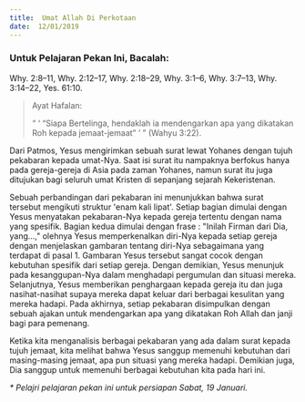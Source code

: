 ```yaml
---
title:  Umat Allah Di Perkotaan
date:  12/01/2019
---
```


### Untuk Pelajaran Pekan Ini, Bacalah: 
Why. 2:8–11, Why. 2:12–17, Why. 2:18–29, Why. 3:1–6, Why. 3:7–13, Why. 3:14–22, Yes. 61:10.

> <p>Ayat Hafalan:</p>
> “ ‘ “Siapa Bertelinga, hendaklah ia mendengarkan apa yang dikatakan Roh kepada jemaat-jemaat” ’ ” (Wahyu 3:22).

Dari Patmos, Yesus mengirimkan sebuah surat lewat Yohanes dengan tujuh pekabaran kepada umat-Nya. Saat isi surat itu nampaknya berfokus hanya pada gereja-gereja di Asia pada zaman Yohanes, namun surat itu juga ditujukan bagi seluruh umat Kristen di sepanjang sejarah Kekeristenan.

Sebuah perbandingan dari pekabaran ini menunjukkan bahwa surat tersebut mengikuti struktur 'enam kali lipat'. Setiap bagian dimulai dengan Yesus menyatakan pekabaran-Nya kepada gereja tertentu dengan nama yang spesifik. Bagian kedua dimulai dengan frase : "Inilah Firman dari Dia, yang...," olehnya Yesus memperkenalkan diri-Nya kepada setiap gereja dengan menjelaskan gambaran tentang diri-Nya sebagaimana yang terdapat di pasal 1. Gambaran Yesus tersebut sangat cocok dengan kebutuhan spesifik dari setiap gereja. Dengan demikian, Yesus menunjuk pada kesanggupan-Nya dalam menghadapi pergumulan dan situasi mereka. Selanjutnya, Yesus memberikan penghargaan kepada gereja itu dan juga nasihat-nasihat supaya mereka dapat keluar dari berbagai kesulitan yang mereka hadapi. Pada akhirnya, setiap pekabaran disimpulkan dengan sebuah ajakan untuk mendengarkan apa yang dikatakan Roh Allah dan janji bagi para pemenang.

Ketika kita menganalisis berbagai pekabaran yang ada dalam surat kepada tujuh jemaat, kita melihat bahwa Yesus sanggup memenuhi kebutuhan dari masing-masing jemaat, apa pun situasi yang mereka hadapi. Demikian juga, Dia sanggup untuk memenuhi berbagai kebutuhan kita pada hari ini.

_* Pelajri pelajaran pekan ini untuk persiapan Sabat, 19 Januari._